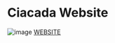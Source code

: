 # Ciacada Website
![image](https://user-images.githubusercontent.com/46133542/136142751-2c0b5058-29fc-4f05-807f-c077dd4e5421.png)
[WEBSITE](https://cicada-website.web.app)
